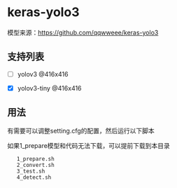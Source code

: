 # keras-yolo3

模型来源：https://github.com/qqwweee/keras-yolo3

## 支持列表
- [ ] yolov3 @416x416
- [x] yolov3-tiny @416x416


## 用法

有需要可以调整setting.cfg的配置，然后运行以下脚本

如果1_prepare模型和代码无法下载，可以提前下载到本目录

```shell
   1_prepare.sh
   2_convert.sh
   3_test.sh
   4_detect.sh
```